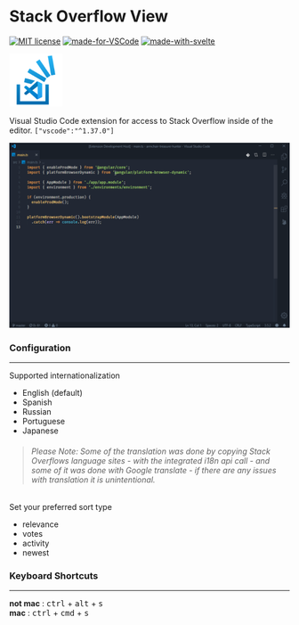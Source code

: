 # Stack Overflow View


[![MIT license](https://img.shields.io/badge/License-MIT-blue.svg?style=flat-square)](https://lbesson.mit-license.org/)
[![made-for-VSCode](https://img.shields.io/badge/Made%20for-VSCode-1f425f.svg?logo=visual-studio-code&style=flat-square)](https://code.visualstudio.com/)
[![made-with-svelte](https://img.shields.io/badge/Made%20With-svelte-orange?style=flat-square)](https://github.com/sveltejs/svelte)

<img src="https://github.com/IsaacSomething/stackoverflow-view-vscode/blob/master/assets/logo.png?raw=true" height="95" />

Visual Studio Code extension for access to Stack Overflow inside of the editor. `["vscode":"^1.37.0"]`

![snippet](https://github.com/IsaacSomething/stackoverflow-view-vscode/blob/master/assets/snippet.gif?raw=true)

### Configuration
---
Supported internationalization
  - English (default)
  - Spanish
  - Russian
  - Portuguese
  - Japanese

<blockquote><h6> Please Note: Some of the translation was done by copying Stack Overflows language sites - with the integrated i18n api call - and some of it was done with Google translate - if there are any issues with translation it is unintentional. </h6></blockquote>

Set your preferred sort type
  - relevance
  - votes
  - activity
  - newest

### Keyboard Shortcuts
---
**not mac** : <kbd>ctrl</kbd> + <kbd>alt</kbd> + <kbd>s</kbd><br />
**mac** : <kbd>ctrl</kbd> + <kbd>cmd</kbd> + <kbd>s</kbd>
  

